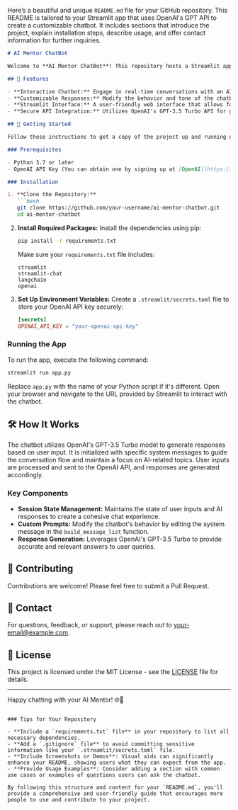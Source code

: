 Here’s a beautiful and unique `README.md` file for your GitHub repository. This README is tailored to your Streamlit app that uses OpenAI's GPT API to create a customizable chatbot. It includes sections that introduce the project, explain installation steps, describe usage, and offer contact information for further inquiries.

```markdown
# AI Mentor ChatBot

Welcome to **AI Mentor ChatBot**! This repository hosts a Streamlit application designed to provide a customizable AI chatbot experience using OpenAI's GPT-3.5 Turbo API. The chatbot serves as an AI technical expert, helping users with their AI-related questions and providing informative guidance on topics like machine learning, deep learning, natural language processing, computer vision, and more.

## 🌟 Features

- **Interactive Chatbot:** Engage in real-time conversations with an AI technical expert trained to assist with various AI topics.
- **Customizable Responses:** Modify the behavior and tone of the chatbot through customizable prompts.
- **Streamlit Interface:** A user-friendly web interface that allows for seamless interactions with the AI.
- **Secure API Integration:** Utilizes OpenAI's GPT-3.5 Turbo API for generating responses, securely accessed via a secret API key.

## 🚀 Getting Started

Follow these instructions to get a copy of the project up and running on your local machine.

### Prerequisites

- Python 3.7 or later
- OpenAI API Key (You can obtain one by signing up at [OpenAI](https://platform.openai.com/signup))

### Installation

1. **Clone the Repository:**
   ```bash
   git clone https://github.com/your-username/ai-mentor-chatbot.git
   cd ai-mentor-chatbot
   ```

2. **Install Required Packages:**
   Install the dependencies using pip:
   ```bash
   pip install -r requirements.txt
   ```
   Make sure your `requirements.txt` file includes:
   ```text
   streamlit
   streamlit-chat
   langchain
   openai
   ```

3. **Set Up Environment Variables:**
   Create a `.streamlit/secrets.toml` file to store your OpenAI API key securely:
   ```toml
   [secrets]
   OPENAI_API_KEY = "your-openai-api-key"
   ```

### Running the App

To run the app, execute the following command:
```bash
streamlit run app.py
```

Replace `app.py` with the name of your Python script if it's different. Open your browser and navigate to the URL provided by Streamlit to interact with the chatbot.

## 🛠 How It Works

The chatbot utilizes OpenAI's GPT-3.5 Turbo model to generate responses based on user input. It is initialized with specific system messages to guide the conversation flow and maintain a focus on AI-related topics. User inputs are processed and sent to the OpenAI API, and responses are generated accordingly.

### Key Components

- **Session State Management:** Maintains the state of user inputs and AI responses to create a cohesive chat experience.
- **Custom Prompts:** Modify the chatbot's behavior by editing the system message in the `build_message_list` function.
- **Response Generation:** Leverages OpenAI's GPT-3.5 Turbo to provide accurate and relevant answers to user queries.

## 🤝 Contributing

Contributions are welcome! Please feel free to submit a Pull Request.

## 📧 Contact

For questions, feedback, or support, please reach out to [your-email@example.com](mailto:your-email@example.com).

## 📜 License

This project is licensed under the MIT License - see the [LICENSE](LICENSE) file for details.

---

Happy chatting with your AI Mentor! 🌐🤖
```

### Tips for Your Repository

- **Include a `requirements.txt` file** in your repository to list all necessary dependencies.
- **Add a `.gitignore` file** to avoid committing sensitive information like your `.streamlit/secrets.toml` file.
- **Include Screenshots or Demos**: Visual aids can significantly enhance your README, showing users what they can expect from the app.
- **Provide Usage Examples**: Consider adding a section with common use cases or examples of questions users can ask the chatbot.

By following this structure and content for your `README.md`, you'll provide a comprehensive and user-friendly guide that encourages more people to use and contribute to your project.
